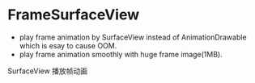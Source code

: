 # FrameSurfaceView
- play frame animation by SurfaceView instead of AnimationDrawable which is esay to cause OOM.
- play frame animation smoothly with huge frame image(1MB).

SurfaceView 播放帧动画
